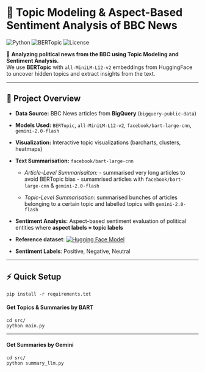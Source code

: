 # 📰 Topic Modeling & Aspect-Based Sentiment Analysis of BBC News

![Python](https://img.shields.io/badge/Python-3.12.6-blue)
![BERTopic](https://img.shields.io/badge/BERTopic-MiniLM--L12--v2-brightgreen)
![License](https://img.shields.io/badge/License-MIT-lightgrey)

🚀 **Analyzing political news from the BBC using Topic Modeling and Sentiment Analysis.**  
We use **BERTopic** with `all-MiniLM-L12-v2` embeddings from HuggingFace to uncover hidden topics and extract insights from the text.

---

## 📌 **Project Overview**
- **Data Source:** BBC News articles from **BigQuery** (`bigquery-public-data`)  
- **Models Used:** `BERTopic`, `all-MiniLM-L12-v2`, `facebook/bart-large-cnn`, `gemini-2.0-flash`
- **Visualization:** Interactive topic visualizations (barcharts, clusters, heatmaps)
- **Text Summarisation:** `facebook/bart-large-cnn`
            
    - *Article-Level Summarisaiton:* 
                - summarised very long articles to avoid BERTopic bias
                - sumamrised articles with `facebook/bart-large-cnn` & `gemini-2.0-flash`
            
    - *Topic-Level Summarisation:* summarised bunches of articles belonging to a certain topic and labelled topics with `gemini-2.0-flash`
 
- **Sentiment Analysis:** Aspect-based sentiment evaluation of political entities where **aspect labels = topic labels** 
- **Reference dataset**: [![Hugging Face Model](https://img.shields.io/badge/Hugging%20Face-fhamborg/news_sentiment_newsmtsc-brightgreen)](https://huggingface.co/datasets/fhamborg/news_sentiment_newsmtsc)
- **Sentiment Labels**: Positive, Negative, Neutral

---

## ⚡ **Quick Setup**

    pip install -r requirements.txt

#### **Get Topics & Summaries by BART**

    cd src/
    python main.py

---

#### **Get Summaries by Gemini**
    cd src/
    python summary_llm.py

